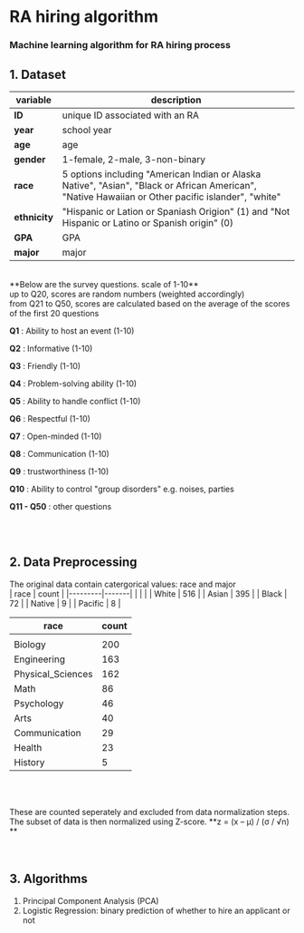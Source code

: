 # RA hiring algorithm
### Machine learning algorithm for RA hiring process

## 1. Dataset 
| variable      | description                                                                                                                                        |
|---------------|----------------------------------------------------------------------------------------------------------------------------------------------------|
| **ID**        | unique ID associated with an RA                                                                                                                    |
| **year**      | school year                                                                                                                                        |
| **age**       | age                                                                                                                                                |
| **gender**    | 1-female, 2-male, 3-non-binary                                                                                                                     |
| **race**      | 5 options including "American Indian or Alaska Native", "Asian", "Black or African American", "Native Hawaiian or Other pacific islander", "white" |
| **ethnicity** | "Hispanic or Lation or Spaniash Origion" (1) and "Not Hispanic or Latino or Spanish origin" (0)                                                    |
| **GPA**       | GPA                                                                                                                                                |
| **major**     | major                                                                                                                                              |
</br>
**Below are the survey questions. scale of 1-10**
</br>
up to Q20, scores are random numbers (weighted accordingly) </br>
from Q21 to Q50, scores are calculated based on the average of the scores of the first 20 questions </br>

**Q1**  : Ability to host an event (1-10) </br>

**Q2**  : Informative (1-10) </br>

**Q3**  : Friendly (1-10) </br>

**Q4**  : Problem-solving ability (1-10) </br>

**Q5**  : Ability to handle conflict (1-10) </br>

**Q6** : Respectful (1-10) </br>

**Q7** : Open-minded (1-10) </br>

**Q8** : Communication (1-10) </br>

**Q9** : trustworthiness (1-10) </br>

**Q10** : Ability to control "group disorders" e.g. noises, parties</br>

**Q11 - Q50** : other questions </br>

</br>
</br>

## 2. Data Preprocessing
The original data contain catergorical values: race and major </br>
| race    | count |
|---------|-------|
|         |       |
| White   | 516   |
| Asian   | 395   |
| Black   | 72    |
| Native  | 9     |
| Pacific | 8     |

| race              | count |
|-------------------|-------|
|                   |       |
| Biology           | 200   |
| Engineering       | 163   |
| Physical_Sciences | 162   |
| Math              | 86    |
| Psychology        | 46    |
| Arts              | 40    |
| Communication     | 29    |
| Health            | 23    |
| History           | 5     |

</br>
</br>

These are counted seperately and excluded from data normalization steps. </br>
The subset of data is then normalized using Z-score. **z = (x – μ) / (σ / √n) ** </br>
</br>
</br>

## 3. Algorithms
1) Principal Component Analysis (PCA) </br>
2) Logistic Regression: binary prediction of whether to hire an applicant or not </br>
